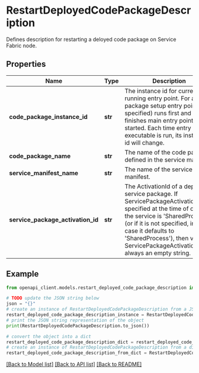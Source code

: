 # RestartDeployedCodePackageDescription

Defines description for restarting a deloyed code package on Service Fabric node. 

## Properties

Name | Type | Description | Notes
------------ | ------------- | ------------- | -------------
**code_package_instance_id** | **str** | The instance id for current running entry point. For a code package setup entry point (if specified) runs first and after it finishes main entry point is started. Each time entry point executable is run, its instance id will change. | 
**code_package_name** | **str** | The name of the code package defined in the service manifest. | 
**service_manifest_name** | **str** | The name of the service manifest. | 
**service_package_activation_id** | **str** | The ActivationId of a deployed service package. If ServicePackageActivationMode specified at the time of creating the service is &#39;SharedProcess&#39; (or if it is not specified, in which case it defaults to &#39;SharedProcess&#39;), then value of ServicePackageActivationId is always an empty string.  | [optional] 

## Example

```python
from openapi_client.models.restart_deployed_code_package_description import RestartDeployedCodePackageDescription

# TODO update the JSON string below
json = "{}"
# create an instance of RestartDeployedCodePackageDescription from a JSON string
restart_deployed_code_package_description_instance = RestartDeployedCodePackageDescription.from_json(json)
# print the JSON string representation of the object
print(RestartDeployedCodePackageDescription.to_json())

# convert the object into a dict
restart_deployed_code_package_description_dict = restart_deployed_code_package_description_instance.to_dict()
# create an instance of RestartDeployedCodePackageDescription from a dict
restart_deployed_code_package_description_from_dict = RestartDeployedCodePackageDescription.from_dict(restart_deployed_code_package_description_dict)
```
[[Back to Model list]](../README.md#documentation-for-models) [[Back to API list]](../README.md#documentation-for-api-endpoints) [[Back to README]](../README.md)



